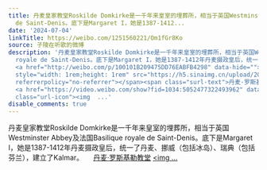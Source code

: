 ```yaml
---
title: 丹麦皇家教堂Roskilde Domkirke是一千年来皇室的埋葬所，相当于英国Westminster Abbey及法国Basilique royale
  de Saint-Denis。底下是Margaret I，她是1387-1412...
date: '2024-07-04'
linkTitle: https://weibo.com/1251560221/Om1fGr8Ko
source: 子陵在听歌的微博
description: '丹麦皇家教堂Roskilde Domkirke是一千年来皇室的埋葬所，相当于英国Westminster Abbey及法国Basilique
  royale de Saint-Denis。底下是Margaret I，她是1387-1412年丹麦摄政皇后，统一了丹麦、挪威（包括冰岛）、瑞典（包括芬兰），建立了Kalmar。
  <a href="http://weibo.com/p/100101B209475DD76EABFB4298" data-hide=""><span class="url-icon"><img
  style="width: 1rem;height: 1rem" src="https://h5.sinaimg.cn/upload/2015/09/25/3/timeline_card_small_location_default.png"
  referrerpolicy="no-referrer"></span><span class="surl-text">丹麦·罗斯基勒教堂</span></a>
  <a href="https://video.weibo.com/show?fid=1034:5052477322493962" data-hide=""><span
  class="url-icon"><img  ...'
disable_comments: true
---
```

丹麦皇家教堂Roskilde Domkirke是一千年来皇室的埋葬所，相当于英国Westminster Abbey及法国Basilique royale de Saint-Denis。底下是Margaret I，她是1387-1412年丹麦摄政皇后，统一了丹麦、挪威（包括冰岛）、瑞典（包括芬兰），建立了Kalmar。 <a href="http://weibo.com/p/100101B209475DD76EABFB4298" data-hide=""><span class="url-icon"><img style="width: 1rem;height: 1rem" src="https://h5.sinaimg.cn/upload/2015/09/25/3/timeline_card_small_location_default.png" referrerpolicy="no-referrer"></span><span class="surl-text">丹麦·罗斯基勒教堂</span></a> <a href="https://video.weibo.com/show?fid=1034:5052477322493962" data-hide=""><span class="url-icon"><img  ...
